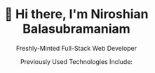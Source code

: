 <h1 align="center">👋 Hi there, I'm Niroshian Balasubramaniam  </h1>

<p align="center"> Freshly-Minted Full-Stack Web Developer <p>

<p align="center">Previously Used Technologies Include:</p>
<!--
**niroshian-b/niroshian-b** is a ✨ _special_ ✨ repository because its `README.md` (this file) appears on your GitHub profile.

Here are some ideas to get you started:

- 🔭 I’m currently working on ...
- 🌱 I’m currently learning ...
- 👯 I’m looking to collaborate on ...
- 🤔 I’m looking for help with ...
- 💬 Ask me about ...
- 📫 How to reach me: ...
- 😄 Pronouns: ...
- ⚡ Fun fact: ...
-->
